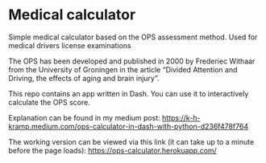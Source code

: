 # Medical calculator
Simple medical calculator based on the OPS assessment method. Used for medical drivers license examinations

The OPS has been developed and published in 2000 by Frederiec Withaar from the University of Groningen in the article “Divided Attention and Driving, the effects of aging and brain injury”. 

This repo contains an app written in Dash. You can use it to interactively calculate the OPS score.

Explanation can be found in my medium post:
https://k-h-kramp.medium.com/ops-calculator-in-dash-with-python-d236f478f764

The working version can be viewed via this link (it can take up to a minute before the page loads):
https://ops-calculator.herokuapp.com/
